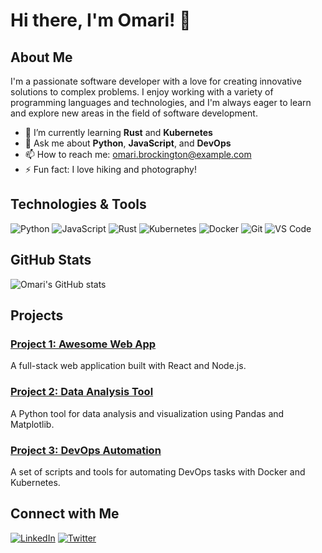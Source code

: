 # Hi there, I'm Omari! 👋

## About Me

I'm a passionate software developer with a love for creating innovative solutions to complex problems. I enjoy working with a variety of programming languages and technologies, and I'm always eager to learn and explore new areas in the field of software development.

- 🌱 I’m currently learning **Rust** and **Kubernetes**
- 💬 Ask me about **Python**, **JavaScript**, and **DevOps**
- 📫 How to reach me: [omari.brockington@example.com](mailto:omari.brockington@example.com)
- ⚡ Fun fact: I love hiking and photography!

## Technologies & Tools

![Python](https://img.shields.io/badge/-Python-333333?style=flat&logo=python)
![JavaScript](https://img.shields.io/badge/-JavaScript-333333?style=flat&logo=javascript)
![Rust](https://img.shields.io/badge/-Rust-333333?style=flat&logo=rust)
![Kubernetes](https://img.shields.io/badge/-Kubernetes-333333?style=flat&logo=kubernetes)
![Docker](https://img.shields.io/badge/-Docker-333333?style=flat&logo=docker)
![Git](https://img.shields.io/badge/-Git-333333?style=flat&logo=git)
![VS Code](https://img.shields.io/badge/-VS%20Code-333333?style=flat&logo=visual-studio-code)

## GitHub Stats

![Omari's GitHub stats](https://github-readme-stats.vercel.app/api?username=Omari04Brockington&show_icons=true&theme=radical)

## Projects

### [Project 1: Awesome Web App](https://github.com/Omari04Brockington/awesome-web-app)
A full-stack web application built with React and Node.js.

### [Project 2: Data Analysis Tool](https://github.com/Omari04Brockington/data-analysis-tool)
A Python tool for data analysis and visualization using Pandas and Matplotlib.

### [Project 3: DevOps Automation](https://github.com/Omari04Brockington/devops-automation)
A set of scripts and tools for automating DevOps tasks with Docker and Kubernetes.

## Connect with Me

[![LinkedIn](https://img.shields.io/badge/-LinkedIn-333333?style=flat&logo=linkedin)](https://www.linkedin.com/in/omari-brockington)
[![Twitter](https://img.shields.io/badge/-Twitter-333333?style=flat&logo=twitter)](https://twitter.com/OmariBrockington)
